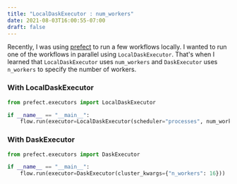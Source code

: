 ```yaml
---
title: "LocalDaskExecutor : num_workers"
date: 2021-08-03T16:00:55-07:00
draft: false
---
```


Recently, I was using [prefect](https://docs.prefect.io) to run a few workflows locally. I wanted to run one of the workflows in parallel using `LocalDaskExecutor`. That's when I learned that `LocalDaskExecutor` uses `num_workers` and `DaskExecutor` uses `n_workers` to specify the number of workers.

### With LocalDaskExecutor

```python
from prefect.executors import LocalDaskExecutor

if __name__ == "__main__":
    flow.run(executor=LocalDaskExecutor(scheduler="processes", num_workers=16))
```

### With DaskExecutor

```python
from prefect.executors import DaskExecutor

if __name__ == "__main__":
    flow.run(executor=DaskExecutor(cluster_kwargs={"n_workers": 16}))
```